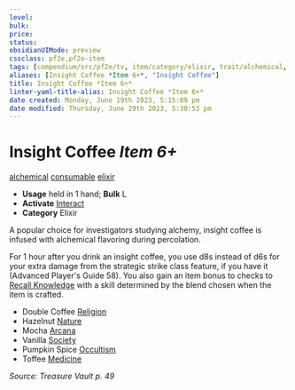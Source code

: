 ```yaml
---
level:
bulk:
price:
status:
obsidianUIMode: preview
cssclass: pf2e,pf2e-item
tags: [compendium/src/pf2e/tv, item/category/elixir, trait/alchemical, trait/consumable, trait/elixir]
aliases: [Insight Coffee *Item 6+*, "Insight Coffee"]
title: Insight Coffee *Item 6+*
linter-yaml-title-alias: Insight Coffee *Item 6+*
date created: Monday, June 19th 2023, 5:15:09 pm
date modified: Thursday, June 29th 2023, 5:30:53 pm
---
```


# Insight Coffee *Item 6+*

[alchemical](rules/traits/alchemical.md) [consumable](rules/traits/consumable.md) [elixir](rules/traits/elixir.md)  

- **Usage** held in 1 hand; **Bulk** L
- **Activate** [Interact](rules/actions/interact.md)
- **Category** Elixir

A popular choice for investigators studying alchemy, insight coffee is infused with alchemical flavoring during percolation.

For 1 hour after you drink an insight coffee, you use d8s instead of d6s for your extra damage from the strategic strike class feature, if you have it (Advanced Player's Guide 58). You also gain an item bonus to checks to [Recall Knowledge](rules/actions/recall-knowledge.md) with a skill determined by the blend chosen when the item is crafted.

- Double Coffee [Religion](compendium/skills.md#Religion)
- Hazelnut [Nature](compendium/skills.md#Nature)
- Mocha [Arcana](compendium/skills.md#Arcana)
- Vanilla [Society](compendium/skills.md#Society)
- Pumpkin Spice [Occultism](compendium/skills.md#Occultism)
- Toffee [Medicine](compendium/skills.md#Medicine)

*Source: Treasure Vault p. 49*
